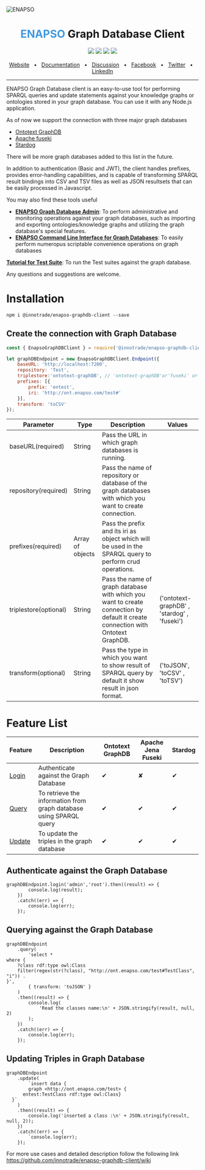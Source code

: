 ![ENAPSO](https://i.ibb.co/6b3rXrB/enapso-client.png)

<div align="center">
  <h1><span style="font-weight:bold; color: #4299E1;">ENAPSO</span> Graph Database Client</h1>
  <a href="https://www.npmjs.com/package/@innotrade/enapso-graphdb-client"><img src="https://img.shields.io/npm/v/@innotrade/enapso-graphdb-client" /></a>
  <a href="https://github.com/prisma/prisma/blob/main/CONTRIBUTING.md"><img src="https://img.shields.io/badge/connect-Community-brightgreen" /></a>
  <a href="https://github.com/innotrade/enapso-graphdb-client/blob/main/LICENSE"><img src="https://img.shields.io/badge/license-Apache%202-blue" /></a>
  <a href="https://github.com/innotrade/enapso-graphdb-client/blob/main/CODE_OF_CONDUCT.md"><img src="https://img.shields.io/badge/code-Conduct-orange" /></a>
  <br />
  <br />
  <a href="https://www.innotrade.com/">Website</a>
  <span>&nbsp;&nbsp;•&nbsp;&nbsp;</span>
  <a href="https://github.com/innotrade/enapso-graphdb-client/wiki">Documentation</a>
  <span>&nbsp;&nbsp;•&nbsp;&nbsp;</span>
  <a href="https://github.com/innotrade/enapso-graphdb-client/discussions">Discussion</a>
  <span>&nbsp;&nbsp;•&nbsp;&nbsp;</span>
  <a href="#">Facebook</a>
  <span>&nbsp;&nbsp;•&nbsp;&nbsp;</span>
  <a href="#">Twitter</a>
  <span>&nbsp;&nbsp;•&nbsp;&nbsp;</span>
  <a href="#">LinkedIn</a>
  <br />
  <hr />
</div>


ENAPSO Graph Database client is an easy-to-use tool for performing SPARQL queries and update statements against your knowledge graphs or ontologies stored in your graph database. You can use it with any Node.js application.


As of now we support the connection with three major graph databases
* [Ontotext GraphDB](https://www.ontotext.com/products/graphdb/)
* [Apache fuseki](https://jena.apache.org/)
* [Stardog](https://www.stardog.com/) 
 
There will be more graph databases added to this list in the future.


In addition to authentication (Basic and JWT), the client handles prefixes, provides error-handling capabilities, and is capable of transforming SPARQL result bindings into CSV and TSV files as well as  JSON resultsets that can be easily processed in Javascript.


You may also find these tools useful

- [**ENAPSO Graph Database Admin**](https://github.com/innotrade/enapso-graphdb-admin): To perform administrative and monitoring operations against your graph databases, such as importing and exporting ontologies/knowledge graphs and utilizing the graph database's special features.
- [**ENAPSO Command Line Interface for Graph Databases**](https://github.com/innotrade/enapso-graphdb-admin): To easily perform numeropus scriptable convenience operations on graph databases

[**Tutorial for Test Suite**](https://github.com/innotrade/enapso-graphdb-client/wiki/Tutorial-for-Graph-Databases-Test-Suite): To run the Test suites against the graph database.

 Any questions and suggestions are welcome.
# Installation

```
npm i @innotrade/enapso-graphdb-client --save
```

## Create the connection with Graph Database


```javascript
const { EnapsoGraphDBClient } = require('@innotrade/enapso-graphdb-client');

let graphDBEndpoint = new EnapsoGraphDBClient.Endpoint({
    baseURL: 'http://localhost:7200',
    repository: 'Test',
    triplestore:'ontotext-graphDB', // 'ontotext-graphDB'or'fuseki' or 'stardog'
    prefixes: [{
        prefix: 'entest',
        iri: 'http://ont.enapso.com/test#'
    }],
    transform: 'toCSV'
});
```
| Parameter     | Type    | Description   | Values   |
| ------------- | --------| ------------- |--------- |
| baseURL(required) | String | Pass the URL in which graph databases is running. | |
| repository(required)  | String | Pass the name of repository or database of the graph databases with which you want to create connection. | |
| prefixes(required)  | Array of objects | Pass the prefix and its iri as object which will be used in the SPARQL query to perform crud operations. | |
| triplestore(optional)  | String | Pass the name of graph database with which you want to create connection by default it create connection with Ontotext GraphDB. |('ontotext-graphDB' , 'stardog' , 'fuseki') |
| transform(optional)  | String | Pass the type in which you want to show result of SPARQL query by default it show result in json format.| ('toJSON', 'toCSV' , 'toTSV') |
# Feature List

| Feature |  Description  | Ontotext GraphDB  | Apache Jena Fuseki  | Stardog  |
| ------- | ------------- |------------- |------------- |------------- |
| [Login](#authenticate-against-the-graph-database)   |  Authenticate against the Graph Database |✔ |✘ |✔ 
| [Query](#querying-against-the-graph-database)   |  To retrieve the information from graph database using SPARQL query |✔ |✔ |✔ 
| [Update](#updating-triples-in-graph-database)  |  To update the triples in the graph database |✔ |✔ |✔ 


## Authenticate against the Graph Database

```
graphDBEndpoint.login('admin','root').then((result) => {
        console.log(result);
    })
    .catch((err) => {
        console.log(err);
    });
```


## Querying against the Graph Database

```
graphDBEndpoint
    .query(
        'select *
where {
    ?class rdf:type owl:Class
    filter(regex(str(?class), "http://ont.enapso.com/test#TestClass", "i")) .
}',
        { transform: 'toJSON' }
    )
    .then((result) => {
        console.log(
            'Read the classes name:\n' + JSON.stringify(result, null, 2)
        );
    })
    .catch((err) => {
        console.log(err);
    });
```
## Updating Triples in Graph Database

```
graphDBEndpoint
    .update(
        `insert data {
		graph <http://ont.enapso.com/test> {
      entest:TestClass rdf:type owl:Class}
  }`
    )
    .then((result) => {
        console.log('inserted a class :\n' + JSON.stringify(result, null, 2));
    })
    .catch((err) => {
        `console.log(err);
    });
```

For more use cases and detailed description follow the following link
https://github.com/innotrade/enapso-graphdb-client/wiki